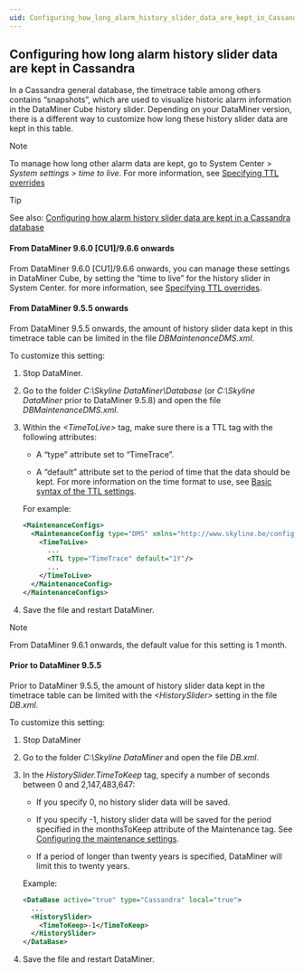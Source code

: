 ```yaml
---
uid: Configuring_how_long_alarm_history_slider_data_are_kept_in_Cassandra
---
```


## Configuring how long alarm history slider data are kept in Cassandra

In a Cassandra general database, the timetrace table among others contains “snapshots”, which are used to visualize historic alarm information in the DataMiner Cube history slider. Depending on your DataMiner version, there is a different way to customize how long these history slider data are kept in this table.

> [!NOTE]
> To manage how long other alarm data are kept, go to System Center \> *System settings* > *time to live*. For more information, see [Specifying TTL overrides](Specifying_TTL_overrides.md)

> [!TIP]
> See also:
> [Configuring how alarm history slider data are kept in a Cassandra database](xref:DB_xml#configuring-how-alarm-history-slider-data-are-kept-in-a-cassandra-database)

#### From DataMiner 9.6.0 \[CU1\]/9.6.6 onwards

From DataMiner 9.6.0 \[CU1\]/9.6.6 onwards, you can manage these settings in DataMiner Cube, by setting the “time to live” for the history slider in System Center. for more information, see [Specifying TTL overrides](Specifying_TTL_overrides.md).

#### From DataMiner 9.5.5 onwards

From DataMiner 9.5.5 onwards, the amount of history slider data kept in this timetrace table can be limited in the file *DBMaintenanceDMS.xml*.

To customize this setting:

1. Stop DataMiner.

2. Go to the folder *C:\\Skyline DataMiner\\Database* (or *C:\\Skyline DataMiner* prior to DataMiner 9.5.8) and open the file *DBMaintenanceDMS.xml.*

3. Within the *\<TimeToLive>* tag, make sure there is a TTL tag with the following attributes:

    - A “type” attribute set to “TimeTrace”.

    - A “default” attribute set to the period of time that the data should be kept. For more information on the time format to use, see [Basic syntax of the TTL settings](xref:DBMaintenance_xml_and_DBMaintenanceDMS_xml#basic-syntax-of-the-ttl-settings).

    For example:

    ```xml
    <MaintenanceConfigs>
      <MaintenanceConfig type="DMS" xmlns="http://www.skyline.be/config/dbmaintenance">
        <TimeToLive>
          ...
          <TTL type="TimeTrace" default="1Y"/>
          ...
        </TimeToLive>
      </MaintenanceConfig>
    </MaintenanceConfigs>
    ```

4. Save the file and restart DataMiner.

> [!NOTE]
> From DataMiner 9.6.1 onwards, the default value for this setting is 1 month.

#### Prior to DataMiner 9.5.5

Prior to DataMiner 9.5.5, the amount of history slider data kept in the timetrace table can be limited with the *\<HistorySlider>* setting in the file *DB.xml*.

To customize this setting:

1. Stop DataMiner

2. Go to the folder *C:\\Skyline DataMiner* and open the file *DB.xml*.

3. In the *HistorySlider.TimeToKeep* tag, specify a number of seconds between 0 and 2,147,483,647:

    - If you specify 0, no history slider data will be saved.

    - If you specify -1, history slider data will be saved for the period specified in the monthsToKeep attribute of the Maintenance tag. See [Configuring the maintenance settings](xref:DB_xml#configuring-the-maintenance-settings).

    - If a period of longer than twenty years is specified, DataMiner will limit this to twenty years.

    Example:

    ```xml
    <DataBase active="true" type="Cassandra" local="true">
      ...
      <HistorySlider>
        <TimeToKeep>-1</TimeToKeep>
      </HistorySlider>
    </DataBase>
    ```

4. Save the file and restart DataMiner.
